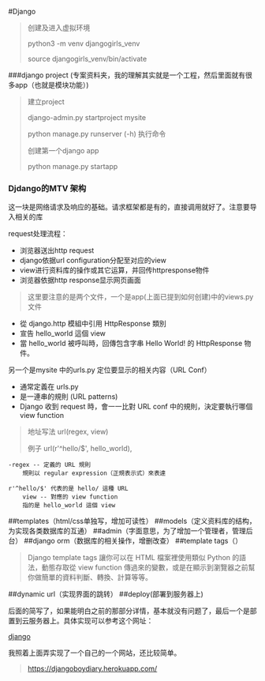 #Django

> 创建及进入虚拟环境
> 
> python3 -m venv djangogirls_venv
> 
> source djangogirls_venv/bin/activate

###django project (专案资料夹，我的理解其实就是一个工程，然后里面就有很多app（也就是模块功能）)
> 建立project
> 
> django-admin.py startproject mysite
> 
> python manage.py runserver (-h) 执行命令
> 
> 创建第一个django app 
> 
> python manage.py startapp <name>
> 



### Djdango的MTV 架构

这一块是网络请求及响应的基础。请求框架都是有的，直接调用就好了。注意要导入相关的库

request处理流程：

- 浏览器送出http request
- django依据url configuration分配至对应的view
- view进行资料库的操作或其它运算，并回传httpresponse物件
- 浏览器依据http response显示网页画面

> 这里要注意的是两个文件，一个是app(上面已提到如何创建)中的views.py文件
> 
- 從 django.http 模組中引用 HttpResponse 類別
- 宣告 hello_world 這個 view
- 當 hello_world 被呼叫時，回傳包含字串 Hello World! 的 HttpResponse 物件。

另一个是mysite 中的urls.py 定位要显示的相关内容（URL Conf）

- 通常定義在 urls.py
- 是一連串的規則 (URL patterns)
- Django 收到 request 時，會一一比對 URL conf 中的規則，決定要執行哪個 view function

> 地址写法 url(regex, view)
> 
>  例子 url(r'^hello/$', hello_world),
	
	-regex -- 定義的 URL 規則
		規則以 regular expression（正規表示式）來表達
		
	r'^hello/$' 代表的是 hello/ 這種 URL
		view -- 對應的 view function
		指的是 hello_world 這個 view
		
		
##templates（html/css单独写，增加可读性）
##models（定义资料库的结构，为实现各类数据库的互通）
##admin（字面意思，为了增加一个管理者，管理后台）
##django orm（数据库的相关操作，增删改查）
##template tags（）
> Django template tags 讓你可以在 HTML 檔案裡使用類似 Python 的語法，動態存取從 view function 傳過來的變數，或是在顯示到瀏覽器之前幫你做簡單的資料判斷、轉換、計算等等。


##dynamic url（实现界面的跳转）
##deploy(部署到服务器上)


后面的简写了，如果能明白之前的那部分详情，基本就没有问题了，最后一个是部置到云服务器上。具体实现可以参考这个网址：

[django](https://djangogirlstaipei.gitbooks.io/django-girls-taipei-tutorial/content/django/deploy.html)

我照着上面弄实现了一个自己的一个网站，还比较简单。
> https://djangoboydiary.herokuapp.com/
